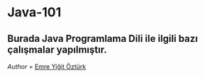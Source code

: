 # Java-101
## Burada Java Programlama Dili ile ilgili bazı çalışmalar yapılmıştır.

*Author* = [Emre Yiğit Öztürk](https://github.com/EmreYigitOzturk)
